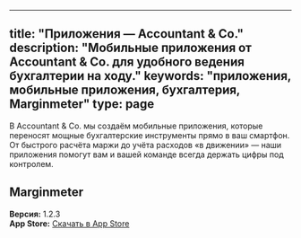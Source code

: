 <!-- content/ru/apps.md -->
---
title: "Приложения — Accountant & Co."
description: "Мобильные приложения от Accountant & Co. для удобного ведения бухгалтерии на ходу."
keywords: "приложения, мобильные приложения, бухгалтерия, Marginmeter"
type: page
---

В Accountant & Co. мы создаём мобильные приложения, которые переносят мощные бухгалтерские инструменты прямо в ваш смартфон. От быстрого расчёта маржи до учёта расходов «в движении» — наши приложения помогут вам и вашей команде всегда держать цифры под контролем.

## Marginmeter

**Версия:** 1.2.3  
**App Store:** [Скачать в App Store](https://apps.apple.com/us/app/marginmeter/id6736533771)

<!-- Добавляйте новые приложения ниже -->
